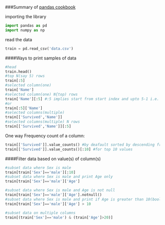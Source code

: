 ###Summary of [pandas cookbook](http://nbviewer.jupyter.org/github/jvns/pandas-cookbook/tree/v0.1/cookbook/)

importing the library

```python
import pandas as pd
import numpy as np
```

read the data

```python
train = pd.read_csv('data.csv')
```
####Ways to print samples of data
```python
#head
train.head()
#top N(say 5) rows
train[:5]
#selected column(one)
train['Name']
#selected column(one) N{top) rows
train['Name'][:5] #:5 implies start from start index and upto 5-1 i.e. 4 elements
#or
train[:5]['Name']
#selected columns(multiple)
train[['Survived','Name']]
#selected columns(multiple) N rows
train[['Survived','Name']][:5]
```
One way Frequency count of a column:
```python
train[['Survived']].value_counts() #by deafault sorted by descending frequency
train[['Survived']].value_counts()[:10] #for top 10 values
```
####Filter data based on value(s) of column(s)
```python
#subset data where Sex is male
train[train['Sex']=='male'][:10]
#subset data where Sex is male and print Age only
train[train['Sex']=='male']['Age']

#subset data where Sex is male and Age is not null
train[train['Sex']=='male']['Age'].notnull()
#subset data where Sex is male and print if Age is greater than 10(boolean) 
train[train['Sex']=='male']['Age'] > 10

#subset data on multiple columns 
train[(train['Sex']=='male') & (train['Age']>20)]
```



